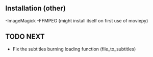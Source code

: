 ## Installation (other)
-ImageMagick
-FFMPEG (might install itself on first use of moviepy)



## TODO NEXT
- Fix the subtitles burning loading function (file_to_subtitles)